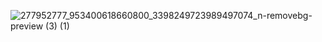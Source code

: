 ![277952777_953400618660800_3398249723989497074_n-removebg-preview (3) (1)](https://github.com/user-attachments/assets/c69557cb-c295-4e1d-b2ef-ad5b558f4c43)
